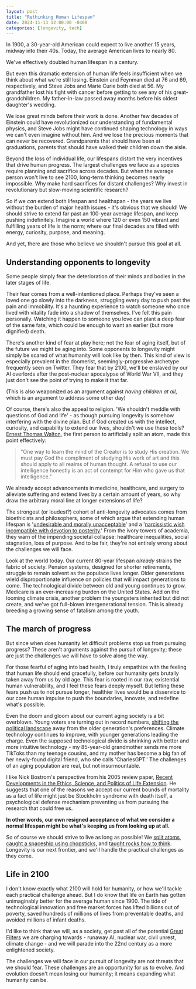 ```yaml
---
layout: post
title: "Rethinking Human Lifespan"
date: 2024-11-13 12:00:00 -0400
categories: [longevity, tech]
---
```


In 1900, a 30-year-old American could expect to live another 15 years, midway into their 40s. Today, the average American lives to nearly 80. 

We've effectively doubled human lifespan in a century.

But even this dramatic extension of human life feels insufficient when we think about what we're still losing. Einstein and Feynman died at 76 and 69, respectively, and Steve Jobs and Marie Curie both died at 56. My grandfather lost his fight with cancer before getting to see any of his great-grandchildren. My father-in-law passed away months before his oldest daughter's wedding. 

We lose great minds before their work is done. Another few decades of Einstein could have revolutionized our understanding of fundamental physics, and Steve Jobs might have continued shaping technology in ways we can't even imagine without him. And we lose the precious moments that can never be recovered. Grandparents that should have been at graduations, parents that should have walked their children down the aisle.

Beyond the loss of individual life, our lifespans distort the very incentives that drive human progress. The largest challenges we face as a species require planning and sacrifice across decades. But when the average person won't live to see 2100, long-term thinking becomes nearly impossible. Why make hard sacrifices for distant challenges? Why invest in revolutionary but slow-moving scientific research? 

So if we *can* extend both lifespan and healthspan - the years we live without the burden of major health issues - it's obvious that we should! We should strive to extend far past an 100-year average lifespan, and keep pushing indefinitely. Imagine a world where 120 or even 150 vibrant and fulfilling years of life is the norm; where our final decades are filled with energy, curiosity, purpose, and meaning.

And yet, there are those who believe we shouldn't pursue this goal at all.

## Understanding opponents to longevity

Some people simply fear the deterioration of their minds and bodies in the later stages of life. 

Their fear comes from a well-intentioned place. Perhaps they've seen a loved one go slowly into the darkness, struggling every day to push past the pain and immobility. It's a haunting experience to watch someone who once lived with vitality fade into a shadow of themselves. I've felt this pain personally. Watching it happen to someone you love can plant a deep fear of the same fate, which could be enough to want an earlier (but more dignified) death.

There's another kind of fear at play here; not the fear of aging itself, but of the future we might be aging into. Some opponents to longevity might simply be scared of what humanity will look like by then. This kind of view is especially prevalent in the doomerist, seemingly-progressive archetype frequently seen on Twitter. They fear that by 2100, we'll be enslaved by our AI overlords after the post-nuclear apocalypse of World War VII, and they just don't see the point of trying to make it that far. 

(This is also weaponized as an argument against *having children at all*, which is an argument to address some other day)

Of course, there's also the appeal to religion. 'We shouldn't meddle with questions of God and life' - as though pursuing longevity is somehow interfering with the divine plan. But if God created us with the intellect, curiosity, and capability to extend our lives, shouldn't we use these tools? [Ernest Thomas Walton](https://thewildgeese.irish/profiles/blogs/walton-the-father-of-atomic-energy), the first person to artificially split an atom, made this point effectively:

> "One way to learn the mind of the Creator is to study His creation. We must pay God the compliment of studying His work of art and this should apply to all realms of human thought. A refusal to use our intelligence honestly is an act of contempt for Him who gave us that intelligence."

We already accept advancements in medicine, healthcare, and surgery to alleviate suffering and extend lives by a certain amount of years, so why draw the arbitrary moral line at longer extensions of life? 

The strongest (or loudest?) cohort of anti-longevity advocates comes from bioethicists and philosophers, some of which argue that extending human lifespan is '[undesirable and morally unacceptable](https://jme.bmj.com/content/33/10/585)' and a '[narcissistic wish incompatible with devotion to posterity](https://www.firstthings.com/article/2001/05/lchaim-and-its-limits-why-not-immortality).' From the ivory towers of academia, they warn of the impending societal collapse: healthcare inequalities, social stagnation, loss of purpose. And to be fair, they're not entirely wrong about the challenges we will face.

Look at the world today. Our current 80-year lifespan *already* strains the fabric of society. Pension systems, designed for shorter retirements, struggle to remain solvent as the populace lives longer. Older generations wield disproportionate influence on policies that will impact generations to come. The technological divide between old and young continues to grow. Medicare is an ever-increasing burden on the United States. Add on the looming climate crisis, another problem the youngsters inherited but did not create, and we've got full-blown intergenerational tension. This is already breeding a growing sense of fatalism among the youth. 

## The march of progress 

But since when does humanity let difficult problems stop us from pursuing progress? These aren't arguments against the pursuit of longevity; these are just the challenges we will have to solve along the way. 

For those fearful of aging into bad health, I truly empathize with the feeling that human life should end gracefully, before our humanity gets brutally taken away from us by old age. This fear is rooted in our raw, existential human vulnerability, and I feel these fears deeply myself. But letting these fears push us to not pursue longer, healthier lives would be a disservice to our core human impulse to push the boundaries, innovate, and redefine what's possible.

Even the doom and gloom about our current aging society is a bit overblown. Young voters are turning out in record numbers, [shifting the political landscape](https://x.com/mtracey/status/1854181606992323046) away from the older generation's preferences. Climate technology continues to improve, with younger generations leading the charge. Even the supposed technological divide is shrinking with better and more intuitive technology - my 85-year-old grandmother sends me more TikToks than my teenage cousins, and my mother has become a big fan of her newly-found digital friend, who she calls 'CharlesGPT.' The challenges of an aging population are real, but not insurmountable. 

I like Nick Bostrom's perspective from his 2005 review paper, [Recent Developments in the Ethics, Science, and Politics of Life Extension](https://www.fhi.ox.ac.uk/wp-content/uploads/recent-deveopments-life-extension.pdf). He suggests that one of the reasons we accept our current bounds of mortality as a fact of life might just be Stockholm syndrome with death itself, a psychological defense mechanism preventing us from pursuing the research that could free us.

**In other words, our own resigned acceptance of what we consider a normal lifespan might be what's keeping us from looking up at all.**

So of course we should strive to live as long as possible! We [split atoms](https://en.wikipedia.org/wiki/Manhattan_Project), [caught a spaceship using chopsticks](https://www.youtube.com/watch?v=nVNIoQUcFI4), and [taught rocks how to think](https://jakec007.github.io/2020-06-28-how-we-trick-rocks-to-think/). Longevity is our next frontier, and we'll handle the practical challenges as they come. 


## Life in 2100

I don't know exactly what 2100 will hold for humanity, or how we'll tackle each practical challenge ahead. But I do know that life on Earth has gotten unimaginably better for the average human since 1900. The tide of technological innovation and free market forces has lifted billions out of poverty, saved hundreds of millions of lives from preventable deaths, and avoided millions of infant deaths. 

I'd like to think that we will, as a society, get past all of the potential [Great Filters](https://blulinski.com/space/ai/2023/02/07/aliens-ai-and-the-great-filter/) we are charging towards - runaway AI, nuclear war, civil unrest, climate change - and we will parade into the 22nd century as a more enlightened society. 

The challenges we will face in our pursuit of longevity are not threats that we should fear. These challenges are an opportunity for us to evolve. And evolution doesn't mean losing our humanity; it means expanding what humanity can be. 
